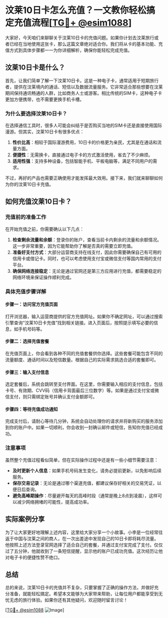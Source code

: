 # 汶莱10日卡怎么充值？一文教你轻松搞定充值流程[[TG💪+ @esim1088](https://t.me/s/esim1088)]

大家好，今天咱们来聊聊关于汶莱10日卡的充值问题。如果你计划去汶莱旅行或者已经在当地使用这张卡，那么这篇文章绝对适合你。我们将从卡的基本功能、充值方式到具体步骤都一一为你详细解析，确保你能轻松完成充值。

## 汶莱10日卡是什么？

首先，让我们简单了解一下汶莱10日卡。这是一种电子卡，通常适用于短期旅行者，提供在汶莱境内的通话、短信以及数据流量服务。它非常适合那些想要在汶莱期间保持通讯畅通的人群，比如商务人士或游客。相比传统的SIM卡，这种电子卡更加方便携带，也不需要更换手机卡槽。

### 为什么要选择汶莱10日卡？

在选择通信工具时，很多人可能会纠结于是否购买当地的SIM卡还是直接使用国际漫游。但其实，汶莱10日卡有很多优点：

1. **性价比高**：相较于国际漫游费用，10日卡的价格更为亲民，尤其是在通话和流量方面。
2. **便捷性**：无需换卡，直接通过电子卡的方式激活使用，省去了不少麻烦。
3. **适用性强**：支持多种设备，包括智能手机、平板电脑等，满足不同用户的需求。

不过，再好的产品也需要正确使用才能发挥最大效用。接下来，我们就来聊聊如何为你的汶莱10日卡充值。

## 如何充值汶莱10日卡？

### 充值前的准备工作

在开始充值之前，你需要确认以下几点：

1. **检查剩余流量和余额**：登录你的账户，查看当前卡内剩余的流量和余额情况。这一步非常重要，因为它能帮助你了解是否真的需要立即充值。
2. **准备好支付方式**：大部分运营商支持在线支付，因此你需要确保自己有可用的信用卡或借记卡。同时，也可以考虑使用支付宝或微信支付等国内常用的支付平台。
3. **确保网络连接稳定**：无论是通过官网还是第三方应用进行充值，都需要稳定的网络环境来保证操作顺利完成。

### 具体充值步骤详解

#### 步骤一：访问官方充值页面

打开浏览器，输入运营商提供的官方充值网址。如果你不确定网址，可以通过搜索引擎查询“汶莱10日卡充值”找到相关链接。进入页面后，按照提示填写必要的信息，如手机号码等。

#### 步骤二：选择充值套餐

在充值页面上，你会看到各种不同的充值套餐供你选择。这些套餐可能包含不同的流量额度、通话时间以及短信数量。根据自己的实际需求挑选合适的套餐即可。

#### 步骤三：输入支付信息

选定套餐后，系统会跳转至支付界面。在这里，你需要输入相应的支付信息，包括卡号、有效期、CVV码（信用卡背面最后三位数字）等。如果是通过支付宝或微信支付，则只需绑定账号并确认支付金额即可。

#### 步骤四：等待充值成功通知

完成支付后，请耐心等待几分钟，系统会自动处理你的请求并将新购买的服务添加到你的账户中。如果一切顺利，你会收到一封确认邮件或短信，告知你充值已经成功。

### 注意事项

虽然整个充值过程看似简单，但在实际操作过程中还是有一些小细节需要注意：

- **及时更新个人信息**：如果手机号码发生变化，请务必提前更新，以免影响后续服务。
- **保存交易记录**：无论是通过哪个渠道充值，都建议保存好相关的交易凭证，以便日后查询。
- **避免高峰期操作**：尽量避开每天的高峰时段（通常是晚上8点到凌晨），这样可以减少网络拥堵的可能性，提高成功率。

## 实际案例分享

为了让大家更好地理解上述内容，这里给大家分享一个小故事。小李是一位经常往返于中国与汶莱之间的商人，在一次出差途中发现自己的10日卡即将耗尽流量。他按照上述方法登录官网选择了适合自己的套餐，并通过支付宝完成了支付。仅仅过了五分钟，他就收到了一条短信提醒，显示他的账户已成功充值。这次经历让他对电子卡的便捷性赞不绝口。

## 总结

总的来说，汶莱10日卡的充值并不复杂，只要掌握了正确的操作方法，并做好充分准备，就能轻松搞定。希望本文能够为大家带来帮助，让每位用户都能享受到无忧无虑的旅行体验。如果你还有其他疑问，欢迎随时留言讨论！

[[TG💪+ @esim1088](https://t.me/s/esim1088) ![Image](https://i.postimg.cc/4NQfJmqS/Snipaste-2025-05-13-00-14-12.png)]